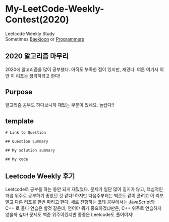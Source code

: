# My-LeetCode-Weekly-Contest(2020)
Leetcode Weekly Study \
Sometimes [Baekjoon](https://www.acmicpc.net/) or [Programmers](https://programmers.co.kr/)

## 2020 알고리즘 마무리
2020에 알고리즘을 많이 공부했다. 아직도 부족한 점이 있지만, 재밌다. 여튼 여기서 이만 이 리포는 정리하려고 한다!

## Purpose
알고리즘 공부도 하다보니까 재밌는 부분이 있네요. 놀랍다!!

## template
```
# Link to Question

## Question Summary

## My solution summary

## My code
```

## Leetcode Weekly 후기

Leetcode로 공부를 하는 동안 되게 재밌었다. 문제가 일단 많이 길지가 않고, 핵심적인 개념 위주로 공부하기 좋았던 것 같다! 
하지만 다음주부터는 백준도 같이 풀려고 이 리포 말고 다른 리포를 한번 파려고 한다. 새로 진행하는 코테 공부에서는 JavaScript와 C++ 로 둘다 연습은 할것 같은데, 언어야 뭐가 중요하겠냐만은,
C++ 위주로 연습하지 않을까 싶다! 문제도 백준 위주이겠지만 종종은 Leetcode도 풀어야지!

